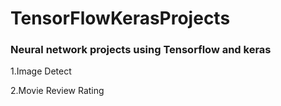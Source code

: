 # TensorFlowKerasProjects
<h3>Neural network projects using Tensorflow and keras</h3>
<p>1.Image Detect</p>
<p>2.Movie Review Rating</p>
